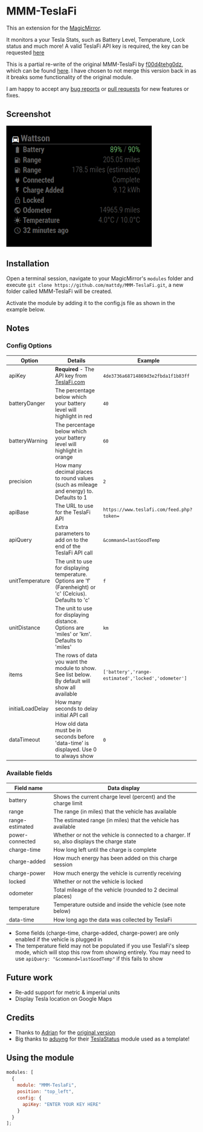 # MMM-TeslaFi

This an extension for the [MagicMirror](https://github.com/MichMich/MagicMirror).

It monitors a your Tesla Stats, such as Battery Level, Temperature, Lock status and much more! A valid TeslaFi API key is required, the key can be requested [here](https://teslafi.com/api.php)

This is a partial re-write of the original MMM-TeslaFi by [f00d4tehg0dz](https://github.com/f00d4tehg0dz), which can be found [here](https://github.com/f00d4tehg0dz/MMM-TeslaFi). I have chosen to not merge this version back in as it breaks some functionality of the original module.

I am happy to accept any [bug reports](https://github.com/mattdy/MMM-TeslaFi/issues) or [pull requests](https://github.com/mattdy/MMM-TeslaFi/pulls) for new features or fixes.

## Screenshot

![screenshot.png](doc/screenshot.png)

## Installation

Open a terminal session, navigate to your MagicMirror's `modules` folder and execute `git clone https://github.com/mattdy/MMM-TeslaFi.git`, a new folder called MMM-TeslaFi will be created.

Activate the module by adding it to the config.js file as shown in the example below.

## Notes

### Config Options

| Option           | Details                                                                                                     | Example                                             |
| ---------------- | ----------------------------------------------------------------------------------------------------------- | --------------------------------------------------- |
| apiKey           | **Required** - The API key from [TeslaFi.com](https://teslafi.com/api.php)                                  | `4de3736a68714869d3e2fbda1f1b83ff`                  |
| batteryDanger    | The percentage below which your battery level will highlight in red                                         | `40`                                                |
| batteryWarning   | The percentage below which your battery level will highlight in orange                                      | `60`                                                |
| precision        | How many decimal places to round values (such as mileage and energy) to. Defaults to 1                      | `2`                                                 |
| apiBase          | The URL to use for the TeslaFi API                                                                          | `https://www.teslafi.com/feed.php?token=`           |
| apiQuery         | Extra parameters to add on to the end of the TeslaFi API call                                               | `&command=lastGoodTemp`                             |
| unitTemperature  | The unit to use for displaying temperature. Options are 'f' (Farenheight) or 'c' (Celcius). Defaults to 'c' | `f`                                                 |
| unitDistance     | The unit to use for displaying distance. Options are 'miles' or 'km'. Defaults to 'miles'                   | `km`                                                |
| items            | The rows of data you want the module to show. See list below. By default will show all available            | `['battery','range-estimated','locked','odometer']` |
| initialLoadDelay | How many seconds to delay initial API call                                                                  |
| dataTimeout      | How old data must be in seconds before 'data-time' is displayed. Use 0 to always show                       | `0`                                                 |

### Available fields

| Field name      | Data display                                                                                |
| --------------- | ------------------------------------------------------------------------------------------- |
| battery         | Shows the current charge level (percent) and the charge limit                               |
| range           | The range (in miles) that the vehicle has available                                         |
| range-estimated | The estimated range (in miles) that the vehicle has available                               |
| power-connected | Whether or not the vehicle is connected to a charger. If so, also displays the charge state |
| charge-time     | How long left until the charge is complete                                                  |
| charge-added    | How much energy has been added on this charge session                                       |
| charge-power    | How much energy the vehicle is currently receiving                                          |
| locked          | Whether or not the vehicle is locked                                                        |
| odometer        | Total mileage of the vehicle (rounded to 2 decimal places)                                  |
| temperature     | Temperature outside and inside the vehicle (see note below)                                 |
| data-time       | How long ago the data was collected by TeslaFi                                              |

- Some fields (charge-time, charge-added, charge-power) are only enabled if the vehicle is plugged in
- The temperature field may not be populated if you use TeslaFi's sleep mode, which will stop this row from showing entirely. You may need to use `apiQuery: "&command=lastGoodTemp"` if this fails to show

## Future work

- Re-add support for metric & imperial units
- Display Tesla location on Google Maps

## Credits

- Thanks to [Adrian](https://github.com/f00d4tehg0dz) for the [original version](https://github.com/f00d4tehg0dz/MMM-TeslaFi)
- Big thanks to [aduyng](https://github.com/aduyng) for their [TeslaStatus](https://github.com/aduyng/MMM-TeslaStatus) module used as a template!

## Using the module

```javascript
modules: [
  {
    module: "MMM-TeslaFi",
    position: "top_left",
    config: {
      apiKey: "ENTER YOUR KEY HERE"
    }
  }
];
```

